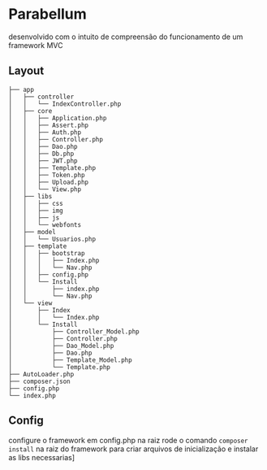 <head><link rel="stylesheet" href=""></head>

# Parabellum
  desenvolvido com o intuito de compreensão do funcionamento de um framework MVC

## Layout
 ```
├── app
│   ├── controller
│   │   └── IndexController.php
│   ├── core
│   │   ├── Application.php
│   │   ├── Assert.php
│   │   ├── Auth.php
│   │   ├── Controller.php
│   │   ├── Dao.php
│   │   ├── Db.php
│   │   ├── JWT.php
│   │   ├── Template.php
│   │   ├── Token.php
│   │   ├── Upload.php
│   │   └── View.php
│   ├── libs
│   │   ├── css
│   │   ├── img
│   │   ├── js
│   │   └── webfonts
│   ├── model
│   │   └── Usuarios.php
│   ├── template
│   │   ├── bootstrap
│   │   │   ├── Index.php
│   │   │   └── Nav.php
│   │   ├── config.php
│   │   └── Install
│   │       ├── index.php
│   │       └── Nav.php
│   └── view
│       ├── Index
│       │   └── Index.php
│       └── Install
│           ├── Controller_Model.php
│           ├── Controller.php
│           ├── Dao_Model.php
│           ├── Dao.php
│           ├── Template_Model.php
│           └── Template.php
├── AutoLoader.php
├── composer.json
├── config.php
└── index.php
  ```
   
## Config
configure o framework em config.php na raiz
rode o comando <code>composer install</code> na raiz do framework para criar arquivos de inicialização e instalar as libs necessarias]


